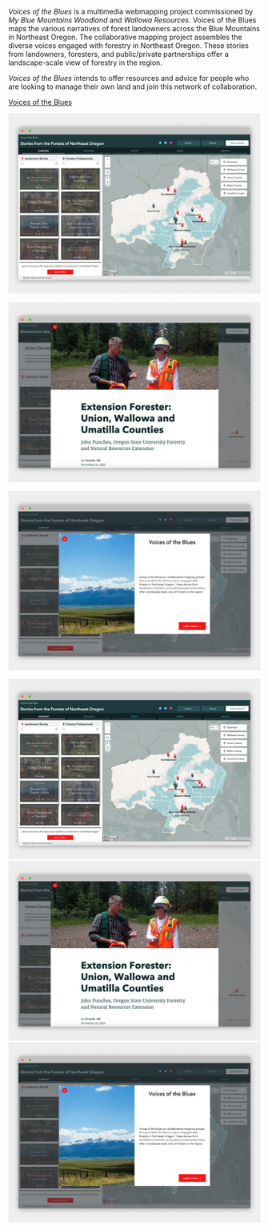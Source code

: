 *Voices of the Blues* is a multimedia webmapping project commissioned by *My Blue Mountains Woodland* and *Wallowa Resources*. Voices of the Blues maps the various narratives of forest landowners across the Blue Mountains in Northeast Oregon. The collaborative mapping project assembles the diverse voices engaged with forestry in Northeast Oregon. These stories from landowners, foresters, and public/private partnerships offer a landscape-scale view of forestry in the region.

*Voices of the Blues* intends to offer resources and advice for people who are looking to manage their own land and join this network of collaboration.

 <a href="https://experience.arcgis.com/experience/eb26ef8dbfd24823b0da88f5350c596a/" target="_blank">Voices of the Blues</a>

![VOTB_full-map_lighter-background](/Design/design-portfolio/VOTB/VOTB_full-map_lighter-background.jpg)

![VOTB_story-map_lighter-background.jpg](/Design/design-portfolio/VOTB/VOTB_story-map_lighter-background.jpg.jpg)

![VOTB_splash-screen_lighter-background.jpg](/Design/design-portfolio/VOTB/VOTB_splash-screen_lighter-background.jpg.jpg)

<img src="/Design/design-portfolio/VOTB/VOTB_full-map_lighter-background.jpg">

<img src="/Design/design-portfolio/VOTB/VOTB_story-map_lighter-background.jpg">

<img src="/Design/design-portfolio/VOTB/VOTB_splash-screen_lighter-background.jpg">

